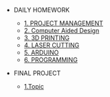 - DAILY HOMEWORK

  - [1. PROJECT MANAGEMENT](PM/Howtobuild/githubpage.md)
  - [2. Computer Aided Design](PM/Computer_aided_design/cad.md)
  - [3. 3D PRINTING](PM/3D_print/3d_print.md)
  - [4. LASER CUTTING](PM/Laser_cutting/laser_cutting.md)
  - [5. ARDUINO](PM/Arduino_design/arduino.md)
  - [6. PROGRAMMING](PM/programing/programming.md)
- FINAL PROJECT
  - [1.Topic](FINALPROJECT/topic.md)
